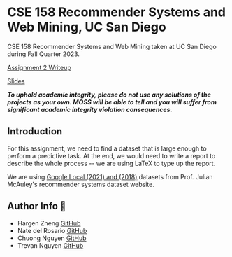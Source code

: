 # CSE 158 Recommender Systems and Web Mining, UC San Diego

CSE 158 Recommender Systems and Web Mining taken at UC San Diego during Fall Quarter 2023.

[Assignment 2 Writeup](https://cseweb.ucsd.edu/classes/fa23/cse258-a/files/assignment2.pdf)

[Slides](https://cseweb.ucsd.edu/classes/fa23/cse258-a/slides/assignment2_fa23.pdf)

***To uphold academic integrity, please do not use any solutions of the projects as your own. MOSS will be able to tell and you will suffer from significant academic integrity violation consequences.***

## Introduction

For this assignment, we need to find a dataset that is large enough to perform a predictive task. At the end, we would need to write a report to describe the whole process -- we are using LaTeX to type up the report.

We are using [Google Local (2021) and (2018)](https://cseweb.ucsd.edu/~jmcauley/datasets.html#google_local) datasets from Prof. Julian McAuley's recommender systems dataset website.

## Author Info :trident:
- Hargen Zheng [GitHub](https://github.com/hgnzheng)
- Nate del Rosario [GitHub](https://github.com/natdosan)
- Chuong Nguyen [GitHub](https://github.com/chuongnguyen26)
- Trevan Nguyen [GitHub](https://github.com/SudoSure)
